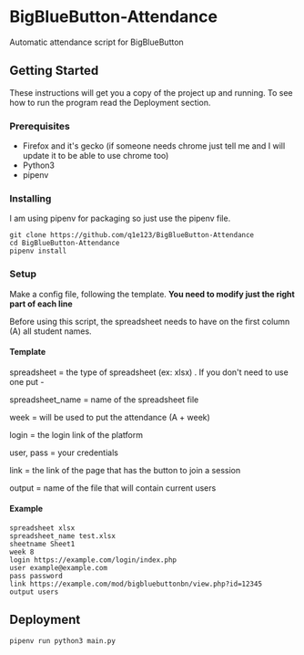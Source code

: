 # BigBlueButton-Attendance
Automatic attendance script for BigBlueButton

## Getting Started

These instructions will get you a copy of the project up and running. To see how to run the program read the Deployment section.
### Prerequisites

* Firefox and it's gecko (if someone needs chrome just tell me and I will update it to be able to use chrome too)
* Python3
* pipenv

### Installing

I am using pipenv for packaging so just use the pipenv file.

```
git clone https://github.com/q1e123/BigBlueButton-Attendance
cd BigBlueButton-Attendance
pipenv install
```
### Setup

Make a config file, following the template. **You need to modify just the right part of each line**

Before using this script, the spreadsheet needs to have on the first column (A) all student names.

#### Template

spreadsheet = the type of spreadsheet (ex: xlsx) . If you don't need to use one put -

spreadsheet_name = name of the spreadsheet file

week = will be used to put the attendance (A + week)

login = the login link of the platform

user, pass = your credentials

link = the link of the page that has the button to join a session

output = name of the file that will contain current users

#### Example

```
spreadsheet xlsx
spreadsheet_name test.xlsx
sheetname Sheet1
week 8
login https://example.com/login/index.php
user example@example.com
pass password
link https://example.com/mod/bigbluebuttonbn/view.php?id=12345
output users
```


## Deployment

```
pipenv run python3 main.py
```


